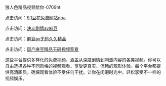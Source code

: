 狼人色精品视频给你-0709ht

点击访问：<a href="https://heiliaoll4qsx.pages.dev">9.1豆花免费网站nba</a>

点击访问：<a href="https://heiliaowzu4ur.pages.dev">决斗剧情av麻豆</a>

点击访问：<a href="https://heiliaozj3tjd.pages.dev">麻豆av无码久久精品</a>

点击访问：<a href="https://heiliaoe8ajia.pages.dev">国产麻豆精品无码视频观看</a>

这些平台提供多样化的免费视频，涵盖从深度剧情到刺激内容的各类视频。你可以自由选择各种不同风格的视频观看，享受更真实、流畅的观影体验。每个平台都提供高清画质，确保观看体验不受任何干扰。让你在闲暇时光中，轻松享受不一样的视频娱乐。

<span style="display:none;">[Canonical link](）</span>
